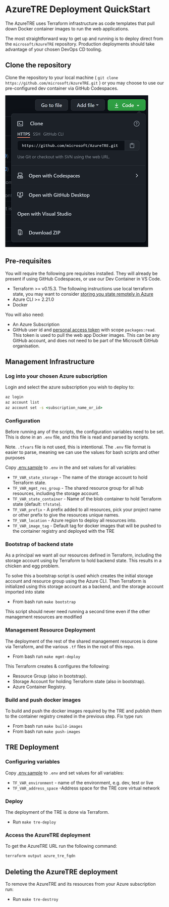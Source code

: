 # AzureTRE Deployment QuickStart


The AzureTRE uses Terraform infrastructure as code templates that pull down Docker container images to run the web applications.

The most straightforward way to get up and running is to deploy direct from the `microsoft/AzureTRE` repository. Production deployments should take advantage of your chosen DevOps CD tooling.

## Clone the repository
Clone the repository to your local machine ( `git clone https://github.com/microsoft/AzureTRE.git` ) or you may choose to use our pre-configured dev container via GitHub Codespaces.

![Clone Options](../docs/assets/clone_options.png)

## Pre-requisites

You will require the following pre requisites installed. They will already be present if using GitHub Codespaces, or use our Dev Container in VS Code.
- Terraform >= v0.15.3. The following instructions use local terraform state, you may want to consider [storing you state remotely in Azure](https://docs.microsoft.com/en-us/azure/developer/terraform/store-state-in-azure-storage)
- Azure CLI >= 2.21.0
- Docker

You will also need:
- An Azure Subscription
- GitHub user id and [personal access token](https://docs.github.com/en/github/authenticating-to-github/creating-a-personal-access-token) with scope `packages:read`. This token is used to pull the web app Docker images. This can be any GitHub account, and does not need to be part of the Microsoft GitHub organisation.

## Management Infrastructure

### Log into your chosen Azure subscription
Login and select the azure subscription you wish to deploy to:

```cmd
az login
az account list
az account set -s <subscription_name_or_id>
```

### Configuration

Before running any of the scripts, the configuration variables need to be set. This is done in an `.env` file, and this file is read and parsed by scripts.

Note. `.tfvars` file is not used, this is intentional. The `.env` file format is easier to parse, meaning we can use the values for bash scripts and other purposes

Copy [.env.sample](../devops/terraform/.env.sample) to `.env` in the  and set values for all variables:

- `TF_VAR_state_storage` - The name of the storage account to hold Terraform state.
- `TF_VAR_mgmt_res_group` - The shared resource group for all hub resources, including the storage account.
- `TF_VAR_state_container` - Name of the blob container to hold Terraform state (default: `tfstate`).
- `TF_VAR_prefix` - A prefix added to all resources, pick your project name or other prefix to give the resources unique names.
- `TF_VAR_location` - Azure region to deploy all resources into.
- `TF_VAR_image_tag` - Default tag for docker images that will be pushed to the container registry and deployed with the TRE

### Bootstrap of backend state

As a principal we want all our resources defined in Terraform, including the storage account using by Terraform to hold backend state. This results in a chicken and egg problem.

To solve this a bootstrap script is used which creates the initial storage account and resource group using the Azure CLI. Then Terraform is initialized using this storage account as a backend, and the storage account imported into state

- From bash run `make bootstrap`

This script should never need running a second time even if the other management resources are modified

### Management Resource Deployment

The deployment of the rest of the shared management resources is done via Terraform, and the various `.tf` files in the root of this repo.

- From bash run `make mgmt-deploy`

This Terraform creates & configures the following:

- Resource Group (also in bootstrap).
- Storage Account for holding Terraform state (also in bootstrap).
- Azure Container Registry.

### Build and push docker images

To build and push the docker images required by the TRE and publish them to the container registry created in the previous step. Fix type run:

- From bash run `make build-images`
- From bash run `make push-images`

## TRE Deployment

### Configuring variables

Copy [.env.sample](../templates/core/terraform/.env.sample) to `.env` and set values for all variables:

- `TF_VAR_environment` - name of the environment, e.g. dev, test or live
- `TF_VAR_address_space` -Address space for the TRE core virtual network

### Deploy

The deployment of the TRE is done via Terraform.

- Run `make tre-deploy`

### Access the AzureTRE deployment

To get the AzureTRE URL run the following command:

```cmd
terraform output azure_tre_fqdn
```

## Deleting the AzureTRE deployment

To remove the AzureTRE and its resources from your Azure subscription run:

- Run `make tre-destroy`

